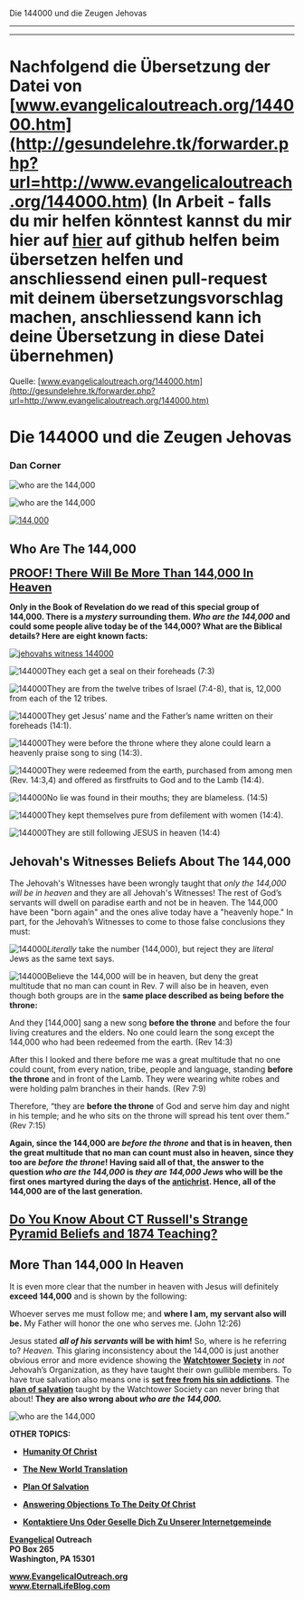 <!--t Die 144000 und die Zeugen Jehovas - in Arbeit (0% übersetzt) t-->
<!--d Zeugen Jehovas, Wachturmgesellschaft, Wachturm, Falscher Prophet, Neue Welt Übersetzung d-->

Die 144000 und die Zeugen Jehovas

- - - 
- - -

# Nachfolgend die Übersetzung der Datei von [www.evangelicaloutreach.org/144000.htm](http://gesundelehre.tk/forwarder.php?url=http://www.evangelicaloutreach.org/144000.htm) (In Arbeit - falls du mir helfen könntest kannst du mir hier auf [hier](https://github.com/gesundelehre/gesundelehre_translate/blob/master/content/static/zeugen-jehovas/die-144000-und-die-zeugen-jehovas.md) auf github helfen beim übersetzen helfen und anschliessend einen pull-request mit deinem übersetzungsvorschlag machen, anschliessend kann ich deine Übersetzung in diese Datei übernehmen)

Quelle: [www.evangelicaloutreach.org/144000.htm](http://gesundelehre.tk/forwarder.php?url=http://www.evangelicaloutreach.org/144000.htm)

# Die 144000 und die Zeugen Jehovas

### Dan Corner


![who are the 144,000](../files/pictures/evangelical-who-are-the-144000.jpg)

![who are the 144,000](../files/pictures/a-colorb.gif)

[![144,000](../s7.addthis.com/static/btn/v2/lg-share-en.gif)](http://www.addthis.com/bookmark.php?v=250&username=xa-4ce723c86d857fe0)


## Who Are The 144,000

<big><big>**[PROOF! There Will Be More Than 144,000 In Heaven](#who%20are%20the%20144,000)**</big></big>

**Only in the Book of Revelation do we read of this special group of 144,000. There is a _mystery_ surrounding them. _Who are the 144,000_ and could some people alive today be of the 144,000? What are the Biblical details? Here are eight known facts:**

[![jehovahs witness 144000](../files/pictures/jehovahs-witnesses-144000.jpg "Do NOT allow the Jehovah's Witnesses to deceive you about the 144000 and who they are!")](http://gesundelehre.tk/forwarder.php?url=http://www.evangelicaloutreach.org/jwbeliefs.html)

![144000](../files/pictures/redball.gif)They each get a seal on their foreheads (7:3)

![144000](../files/pictures/redball.gif)They are from the twelve tribes of Israel (7:4-8), that is, 12,000 from each of the 12 tribes.

![144000](../files/pictures/redball.gif)They get Jesus’ name and the Father’s name written on their foreheads (14:1).<span> 

![144000](../files/pictures/redball.gif)They were before the throne where they alone could learn a heavenly praise song to sing (14:3).

![144000](../files/pictures/redball.gif)They were redeemed from the earth, purchased from among men (Rev. 14:3,4) and offered as firstfruits to God and to the Lamb (14:4).

![144000](../files/pictures/redball.gif)No lie was found in their mouths; they are blameless. (14:5)

![144000](../files/pictures/redball.gif)They kept themselves pure from defilement with women (14:4).

![144000](../files/pictures/redball.gif)They are still following JESUS in heaven (14:4)



## Jehovah's Witnesses Beliefs About The 144,000

The Jehovah's Witnesses have been wrongly taught that _only the 144,000 will be in heaven_ and they are all Jehovah's Witnesses! The rest of God’s servants will dwell on paradise earth and not be in heaven. The 144,000 have been "born again" and the ones alive today have a "heavenly hope." In part, for the Jehovah’s Witnesses to come to those false conclusions they must:

![144000](../files/pictures/redball.gif)_Literally_ take the number (144,000), but reject they are _literal_ Jews as the same text says.

![144000](../files/pictures/redball.gif)Believe the 144,000 will be in heaven, but deny the great multitude that no man can count in Rev. 7 will also be in heaven, even though both groups are in the **same place described as being** **before the throne:**

And they [144,000] sang a new song **before the throne** and before the four living creatures and the elders. No one could learn the song except the 144,000 who had been redeemed from the earth. (Rev 14:3)

After this I looked and there before me was a great multitude that no one could count, from every nation, tribe, people and language, standing **before the throne** and in front of the Lamb. They were wearing white robes and were holding palm branches in their hands. (Rev 7:9)

Therefore, “they are **before the throne** of God and serve him day and night in his temple; and he who sits on the throne will spread his tent over them.” (Rev 7:15)

**Again, since the 144,000 are _before the throne_ and that is in heaven, then the great multitude that no man can count must also in heaven, since they too are _before the throne_! Having said all of that, the answer to the question _who are the 144,000_ is _they are 144,000 Jews_ who will be the first ones martyred during the days of the [antichrist](http://gesundelehre.tk/forwarder.php?url=http://www.evangelicaloutreach.org/antichrist.html). Hence, all of the 144,000 are of the last generation.**


## [Do You Know About CT Russell's Strange Pyramid Beliefs and 1874 Teaching?](http://gesundelehre.tk/forwarder.php?url=http://www.evangelicaloutreach.org/charles_russell.html)

<a name="who%20are%20the%20144,000"></a>
## More Than 144,000 In Heaven

It is even more clear that the number in heaven with Jesus will definitely **exceed 144,000** and is shown by the following:

Whoever serves me must follow me; and **where I am, my servant also will be.** My Father will honor the one who serves me. (John 12:26)

Jesus stated **_all of his servants_ will be with him!** So, where is he referring to? _Heaven._ This glaring inconsistency about the 144,000 is just another obvious error and more evidence showing the **[Watchtower Society](http://gesundelehre.tk/forwarder.php?url=http://www.evangelicaloutreach.org/jehovahs-witnesses-answered.html)** in _not_ Jehovah’s Organization, as they have taught their own gullible members. To have true salvation also means one is **[set free from his sin addictions](http://gesundelehre.tk/forwarder.php?url=http://www.evangelicaloutreach.org/romans6.html)**. The **[plan of salvation](http://gesundelehre.tk/forwarder.php?url=http://www.evangelicaloutreach.org/plan-of-salvation.html)** taught by the Watchtower Society can never bring that about! **They are also wrong about _who are the 144,000._**

![who are the 144,000](../files/pictures/a-colorb.gif)

**OTHER TOPICS:**

- **[Humanity Of Christ](http://gesundelehre.tk/forwarder.php?url=http://www.evangelicaloutreach.org/humanity-of-christ.html)**

- **[The New World Translation](http://gesundelehre.tk/forwarder.php?url=http://www.evangelicaloutreach.org/nwt.html)**

- **[Plan Of Salvation](http://gesundelehre.tk/forwarder.php?url=http://www.evangelicaloutreach.org/plan-of-salvation.html)**

- **[Answering Objections To The Deity Of Christ](http://gesundelehre.tk/forwarder.php?url=http://www.evangelicaloutreach.org/deity-of-Christ.html)**

- **[Kontaktiere Uns Oder Geselle Dich Zu Unserer Internetgemeinde](http://gesundelehre.tk/forwarder.php?url=http://www.evangelicaloutreach.org/contact.html)**

**[Evangelical](http://gesundelehre.tk/forwarder.php?url=http://www.evangelicaloutreach.org/index.html) Outreach**  
**PO Box 265**  
**Washington, PA 15301**

**www.EvangelicalOutreach.org**  
**www.EternalLifeBlog.com**